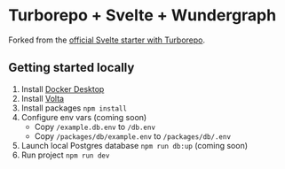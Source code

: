# Turborepo + Svelte + Wundergraph

Forked from the [official Svelte starter with Turborepo](https://vercel.com/templates/svelte/turborepo-sveltekit-starter).

## Getting started locally

1. Install [Docker Desktop](https://docs.docker.com/compose/install)
2. Install [Volta](https://volta.sh/)
3. Install packages `npm install`
4. Configure env vars (coming soon)
   - Copy `/example.db.env` to `/db.env`
   - Copy `/packages/db/example.env` to `/packages/db/.env`
5. Launch local Postgres database `npm run db:up` (coming soon)
6. Run project `npm run dev`
